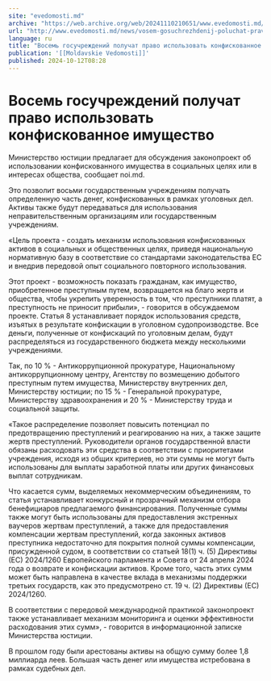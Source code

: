 ```yaml
---
site: "evedomosti.md"
archive: "https://web.archive.org/web/20241110210651/www.evedomosti.md/news/vosem-gosuchrezhdenij-poluchat-pravo-ispolzovat-konfiskovann"
url: "http://www.evedomosti.md/news/vosem-gosuchrezhdenij-poluchat-pravo-ispolzovat-konfiskovann"
language: ru
title: "Восемь госучреждений получат право использовать конфискованное имущество"
publication: '[[Moldavskie Vedomosti]]'
published: 2024-10-12T08:28
---
```


# Восемь госучреждений получат право использовать конфискованное имущество

Министерство юстиции предлагает для обсуждения законопроект об использовании конфискованного имущества в социальных целях или в интересах общества, сообщает noi.md.

Это позволит восьми государственным учреждениям получать определенную часть денег, конфискованных в рамках уголовных дел. Активы также будут передаваться для использования неправительственным организациям или государственным учреждениям.

«Цель проекта - создать механизм использования конфискованных активов в социальных и общественных целях, приведя национальную нормативную базу в соответствие со стандартами законодательства ЕС и внедрив передовой опыт социального повторного использования.

Этот проект - возможность показать гражданам, как имущество, приобретенное преступным путем, возвращается на благо жертв и общества, чтобы укрепить уверенность в том, что преступники платят, а преступность не приносит прибыли», - говорится в обсуждаемом проекте. Статья 8 устанавливает порядок использования средств, изъятых в результате конфискации в уголовном судопроизводстве. Все деньги, полученные от конфискаций по уголовным делам, будут распределяться из государственного бюджета между несколькими учреждениями.

Так, по 10 % - Антикоррупционной прокуратуре, Национальному антикоррупционному центру, Агентству по возмещению добытого преступным путем имущества, Министерству внутренних дел, Министерству юстиции; по 15 % - Генеральной прокуратуре, Министерству здравоохранения и 20 % - Министерству труда и социальной защиты.

«Такое распределение позволяет повысить потенциал по предотвращению преступлений и реагированию на них, а также защите жертв преступлений. Руководители органов государственной власти обязаны расходовать эти средства в соответствии с приоритетами учреждения, исходя из общих критериев, но эти суммы не могут быть использованы для выплаты заработной платы или других финансовых выплат сотрудникам.

Что касается сумм, выделяемых некоммерческим объединениям, то статья устанавливает конкурсный и прозрачный механизм отбора бенефициаров предлагаемого финансирования. Полученные суммы также могут быть использованы для предоставления экстренных ваучеров жертвам преступлений, а также для предоставления компенсации жертвам преступлений, когда законных активов преступника недостаточно для покрытия полной суммы компенсации, присужденной судом, в соответствии со статьей 18(1) ч. (5) Директивы (ЕС) 2024/1260 Европейского парламента и Совета от 24 апреля 2024 года о возврате и конфискации активов. Кроме того, часть этих сумм может быть направлена в качестве вклада в механизмы поддержки третьих государств, как это предусмотрено ст. 19 ч. (2) Директивы (ЕС) 2024/1260.

В соответствии с передовой международной практикой законопроект также устанавливает механизм мониторинга и оценки эффективности расходования этих сумм», - говорится в информационной записке Министерства юстиции.

В прошлом году были арестованы активы на общую сумму более 1,8 миллиарда леев. Большая часть денег или имущества истребована в рамках судебных дел.